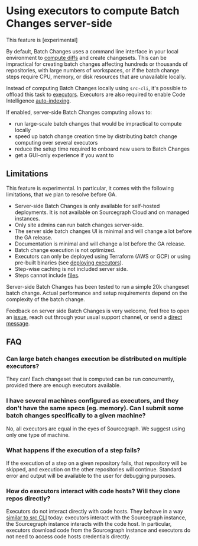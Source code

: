 # Using executors to compute Batch Changes server-side

<aside class="experimental">This feature is [experimental]</aside>

By default, Batch Changes uses a command line interface in your local environment to [compute diffs](how_src_executes_a_batch_spec.md) and create changesets. This can be impractical for creating batch changes affecting hundreds or thousands of repositories, with large numbers of workspaces, or if the batch change steps require CPU, memory, or disk resources that are unavailable locally.

Instead of computing Batch Changes locally using `src-cli`, it's possible to offload this task to [executors](../../admin/deploy_executors.md). Executors are also required to enable Code Intelligence [auto-indexing](../../code_intelligence/explanations/auto_indexing.md).

If enabled, server-side Batch Changes computing allows to:

- run large-scale batch changes that would be impractical to compute locally
- speed up batch change creation time by distributing batch change computing over several executors
- reduce the setup time required to onboard new users to Batch Changes
- get a GUI-only experience if you want to

## Limitations

This feature is experimental. In particular, it comes with the following limitations, that we plan to resolve before GA.

- Server-side Batch Changes is only available for self-hosted deployments. It is not available on Sourcegraph Cloud and on managed instances.
- Only site admins can run batch changes server-side.
- The server side batch changes UI is minimal and will change a lot before the GA release.
- Documentation is minimal and will change a lot before the GA release.
- Batch change execution is not optimized.
- Executors can only be deployed using Terraform (AWS or GCP) or using pre-built binaries (see [deploying executors](../../admin/deploy_executors.md)).
- Step-wise caching is not included server side.
- Steps cannot include [files](../references/batch_spec_yaml_reference.md#steps-files).

Server-side Batch Changes has been tested to run a simple 20k changeset batch change. Actual performance and setup requirements depend on the complexity of the batch change.

Feedback on server side Batch Changes is very welcome, feel free to open an [issue](https://github.com/sourcegraph/sourcegraph/issues), reach out through your usual support channel, or send a [direct message](https://twitter.com/MaloMarrec).

## FAQ

### Can large batch changes execution be distributed on multiple executors?

They can! Each changeset that is computed can be run concurrently, provided there are enough executors available.

### I have several machines configured as executors, and they don't have the same specs (eg. memory). Can I submit some batch changes specifically to a given machine?

No, all executors are equal in the eyes of Sourcegraph. We suggest using only one type of machine.

### What happens if the execution of a step fails?

If the execution of a step on a given repository fails, that repository will be skipped, and execution on the other repositories will continue. Standard error and output will be available to the user for debugging purposes.

### How do executors interact with code hosts? Will they clone repos directly? 

Executors do not interact directly with code hosts. They behave in a way [similar to src CLI](how_src_executes_a_batch_spec.md) today: executors interact with the Sourcegraph instance, the Sourcegraph instance interacts with the code host. In particular, executors download code from the Sourcegraph instance and executors do not need to access code hosts credentials directly.
